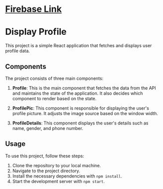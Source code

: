 # [Firebase Link](https://display-profile.web.app)

# Display Profile

This project is a simple React application that fetches and displays user profile data.

## Components

The project consists of three main components:

1. **Profile**: This is the main component that fetches the data from the API and maintains the state of the application. It also decides which component to render based on the state.

2. **ProfilePic**: This component is responsible for displaying the user's profile picture. It adjusts the image source based on the window width.

3. **ProfileDetails**: This component displays the user's details such as name, gender, and phone number.

## Usage

To use this project, follow these steps:

1. Clone the repository to your local machine.
2. Navigate to the project directory.
3. Install the necessary dependencies with `npm install`.
4. Start the development server with `npm start`.

